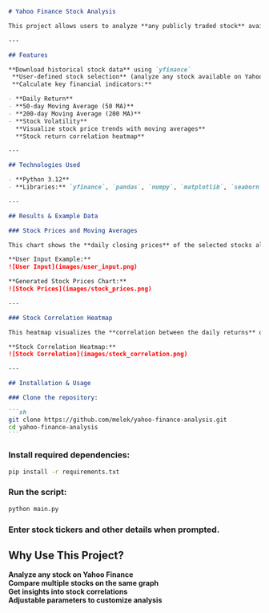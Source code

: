 ````markdown
# Yahoo Finance Stock Analysis

This project allows users to analyze **any publicly traded stock** available on **Yahoo Finance**. Users can enter their preferred stock tickers (e.g., **AAPL, TSLA, GOOGL, AMZN**) and analyze their **price trends, moving averages, and correlations**.

---

## Features

**Download historical stock data** using `yfinance`  
 **User-defined stock selection** (analyze any stock available on Yahoo Finance)  
 **Calculate key financial indicators:**

- **Daily Return**
- **50-day Moving Average (50 MA)**
- **200-day Moving Average (200 MA)**
- **Stock Volatility**
  **Visualize stock price trends with moving averages**  
  **Stock return correlation heatmap**

---

## Technologies Used

- **Python 3.12**
- **Libraries:** `yfinance`, `pandas`, `numpy`, `matplotlib`, `seaborn`

---

## Results & Example Data

### Stock Prices and Moving Averages

This chart shows the **daily closing prices** of the selected stocks along with their **50-day and 200-day moving averages**. It helps identify **trends and potential support/resistance levels**.

**User Input Example:**  
![User Input](images/user_input.png)

**Generated Stock Prices Chart:**  
![Stock Prices](images/stock_prices.png)

---

### Stock Correlation Heatmap

This heatmap visualizes the **correlation between the daily returns** of the selected stocks. A **higher value** indicates a **stronger relationship**.

**Stock Correlation Heatmap:**  
![Stock Correlation](images/stock_correlation.png)

---

## Installation & Usage

### Clone the repository:

```sh
git clone https://github.com/melek/yahoo-finance-analysis.git
cd yahoo-finance-analysis
```
````

### Install required dependencies:

```sh
pip install -r requirements.txt
```

### Run the script:

```sh
python main.py
```

### Enter stock tickers and other details when prompted.

## Why Use This Project?

**Analyze any stock on Yahoo Finance**\
 **Compare multiple stocks on the same graph**\
 **Get insights into stock correlations**\
 **Adjustable parameters to customize analysis**

```

```
